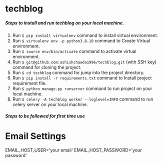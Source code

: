 # techblog

##### Steps to install and run techblog on your local machine.
1) Run `$ pip install virtualenv` command to install virtual environment.
2) Run `$ virtualenv env -p python3.8.10` command to Create Virtual environment.
3) Run `$ source env/bin/activate` command to activate virtual environment.
4) Run `$ git@github.com:ashishchawda1996/techblog.git` (with SSH key) command for cloning the project.
4) Run `$ cd techblog` command for jump into the project directory.
5) Run `$ pip install -r requirements.txt` command to Install project requirement file.
6) Run `$ python manage.py runserver` command to run project on your local machine.
7) Run `$ celery -A techblog worker --loglevel=INFO` command to run celery server on your local machine.

##### Steps to be followed for first time use
# Email Settings
  EMAIL_HOST_USER='your email'
  EMAIL_HOST_PASSWORD='your password'
